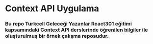 # Context API Uygulama

### Bu repo Turkcell Geleceği Yazanlar React301 eğitimi kapsamındaki Context API derslerinde öğrenilen bilgiler ile oluşturulmuş bir örnek çalışma reposudur.
